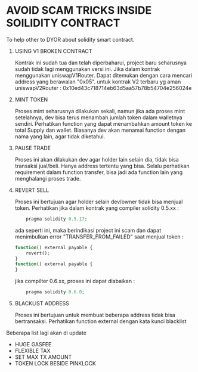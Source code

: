 # AVOID SCAM TRICKS INSIDE SOILIDITY CONTRACT

To help other to DYOR about solidity smart contract.

1. USING V1 BROKEN CONTRACT

    Kontrak ini sudah tua dan telah diperbaharui, project baru seharusnya sudah tidak lagi menggunakan versi ini.
    Jika dalam kontrak menggunakan uniswapV1Router. Dapat ditemukan dengan cara mencari address yang berawalan "0x05".
    untuk kontrak V2 terbaru yg aman uniswapV2Router : 0x10ed43c718714eb63d5aa57b78b54704e256024e

2. MINT TOKEN

    Proses mint seharusnya dilakukan sekali, namun jika ada proses mint setelahnya, dev bisa terus menambah jumlah token dalam walletnya sendiri.
    Perhatikan function yang dapat menambahkan amount token ke total Supply dan wallet.
    Biasanya dev akan menamai function dengan nama yang lain, agar tidak diketahui.

3. PAUSE TRADE

    Proses ini akan dilakukan dev agar holder lain selain dia, tidak bisa transaksi jual/beli. Hanya address tertentu yang bisa.
    Selalu perhatikan requirement dalam function transfer, bisa jadi ada function lain yang menghalangi proses trade.

4. REVERT SELL

    Proses ini bertujuan agar holder selain dev/owner tidak bisa menjual token.
    Perhatikan jika dalam kontrak yang compiler solidity 0.5.xx :

    ```php
        pragma solidity 0.5.17;
    ```

    ada seperti ini, maka berindikasi project ini scam dan dapat menimbulkan error "TRANSFER_FROM_FAILED" saat menjual token :

    ```php
    function() external payable {
        revert();
    }
    function() external payable {
    }
    ```

    jika compilter 0.6.xx, proses ini dapat diabaikan :

    ```php
        pragma solidity 0.6.0;
    ```

5. BLACKLIST ADDRESS

    Proses ini bertujuan untuk membuat beberapa address tidak bisa bertransaksi. Perhatikan function external dengan kata kunci blacklist

Beberapa list lagi akan di update

- HUGE GASFEE
- FLEXIBLE TAX
- SET MAX TX AMOUNT
- TOKEN LOCK BESIDE PINKLOCK